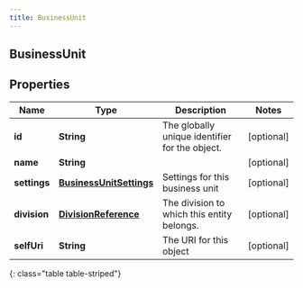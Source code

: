 ```yaml
---
title: BusinessUnit
---
```


## BusinessUnit

## Properties

| Name         | Type                                                                     | Description                                    | Notes      |
| ------------ | ------------------------------------------------------------------------ | ---------------------------------------------- | ---------- |
| **id**       | <!----><!---->**String**<!---->                                          | The globally unique identifier for the object. | [optional] |
| **name**     | <!----><!---->**String**<!---->                                          |                                                | [optional] |
| **settings** | <!----><!---->[**BusinessUnitSettings**](BusinessUnitSettings.md)<!----> | Settings for this business unit                | [optional] |
| **division** | <!----><!---->[**DivisionReference**](DivisionReference.md)<!---->       | The division to which this entity belongs.     | [optional] |
| **selfUri**  | <!----><!---->**String**<!---->                                          | The URI for this object                        | [optional] |

{: class="table table-striped"}
